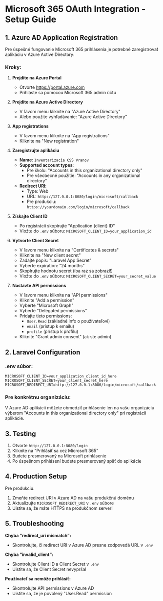 # Microsoft 365 OAuth Integration - Setup Guide

## 1. Azure AD Application Registration

Pre úspešné fungovanie Microsoft 365 prihlásenia je potrebné zaregistrovať aplikáciu v Azure Active Directory:

### Kroky:

1. **Prejdite na Azure Portal**
   - Otvorte https://portal.azure.com
   - Prihláste sa pomocou Microsoft 365 admin účtu

2. **Prejdite na Azure Active Directory**
   - V ľavom menu kliknite na "Azure Active Directory"
   - Alebo použite vyhľadávanie: "Azure Active Directory"

3. **App registrations**
   - V ľavom menu kliknite na "App registrations"
   - Kliknite na "New registration"

4. **Zaregistrujte aplikáciu**
   - **Name**: `Inventarizacia CSŠ Vranov`
   - **Supported account types**: 
     - Pre školu: "Accounts in this organizational directory only"
     - Pre všeobecné použitie: "Accounts in any organizational directory"
   - **Redirect URI**: 
     - Type: Web
     - URL: `http://127.0.0.1:8080/login/microsoft/callback`
     - Pre produkciu: `https://yourdomain.com/login/microsoft/callback`

5. **Získajte Client ID**
   - Po registrácii skopírujte "Application (client) ID"
   - Vložte do `.env` súboru: `MICROSOFT_CLIENT_ID=your_application_id`

6. **Vytvorte Client Secret**
   - V ľavom menu kliknite na "Certificates & secrets"
   - Kliknite na "New client secret"
   - Zadajte popis: "Laravel App Secret"
   - Vyberte expiration: "24 months"
   - Skopírujte hodnotu secret (iba raz sa zobrazí!)
   - Vložte do `.env` súboru: `MICROSOFT_CLIENT_SECRET=your_secret_value`

7. **Nastavte API permissions**
   - V ľavom menu kliknite na "API permissions"
   - Kliknite "Add a permission"
   - Vyberte "Microsoft Graph"
   - Vyberte "Delegated permissions"
   - Pridajte tieto permissions:
     - `User.Read` (základné info o používateľovi)
     - `email` (prístup k emailu)
     - `profile` (prístup k profilu)
   - Kliknite "Grant admin consent" (ak ste admin)

## 2. Laravel Configuration

### .env súbor:
```
MICROSOFT_CLIENT_ID=your_application_client_id_here
MICROSOFT_CLIENT_SECRET=your_client_secret_here
MICROSOFT_REDIRECT_URI=http://127.0.0.1:8080/login/microsoft/callback
```

### Pre konkrétnu organizáciu:
V Azure AD aplikácii môžete obmedziť prihlásenie len na vašu organizáciu výberom "Accounts in this organizational directory only" pri registrácii aplikácie.

## 3. Testing

1. Otvorte `http://127.0.0.1:8080/login`
2. Kliknite na "Prihlásiť sa cez Microsoft 365"
3. Budete presmerovaný na Microsoft prihlásenie
4. Po úspešnom prihlásení budete presmerovaný späť do aplikácie

## 4. Production Setup

Pre produkciu:
1. Zmeňte redirect URI v Azure AD na vašu produkčnú doménu
2. Aktualizujte `MICROSOFT_REDIRECT_URI` v `.env` súbore
3. Uistite sa, že máte HTTPS na produkčnom serveri

## 5. Troubleshooting

**Chyba "redirect_uri mismatch":**
- Skontrolujte, či redirect URI v Azure AD presne zodpovedá URL v `.env`

**Chyba "invalid_client":**
- Skontrolujte Client ID a Client Secret v `.env`
- Uistite sa, že Client Secret nevypršal

**Používateľ sa nemôže prihlásiť:**
- Skontrolujte API permissions v Azure AD
- Uistite sa, že je povolený "User.Read" permission